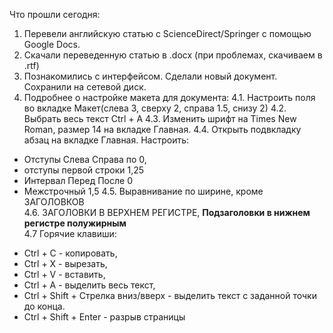 Что прошли сегодня:
1. Перевели английскую статью с ScienceDirect/Springer c помощью Google Docs.
2. Скачали переведенную статью в .docx (при проблемах, скачиваем в .rtf)
3. Познакомились с интерфейсом. Сделали новый документ. Сохранили на сетевой диск.
4. Подробнее о настройке макета для документа:
4.1. Настроить поля во вкладке Макет(слева 3, сверху 2, справа 1.5, снизу 2)
4.2. Выбрать весь текст Ctrl + A
4.3. Изменить шрифт на Times New Roman, размер 14 на вкладке Главная.
4.4. Открыть подвкладку абзац на вкладке Главная. Настроить:
- Отступы Слева Справа по 0, 
- отступы первой строки 1,25
- Интервал Перед После 0
- Межстрочный 1,5
4.5. Выравнивание по ширине, кроме ЗАГОЛОВКОВ<br>
4.6. ЗАГОЛОВКИ В ВЕРХНЕМ РЕГИСТРЕ, **Подзаголовки в нижнем регистре полужирным**<br>
4.7 Горячие клавиши:<br>

* Ctrl + C - копировать, 
* Ctrl + X - вырезать, 
* Ctrl + V - вставить, 
* Ctrl + A - выделить весь текст, 
* Ctrl + Shift + Стрелка вниз/вверх - выделить текст с заданной точки до конца. 
* Ctrl + Shift + Enter - разрыв страницы
